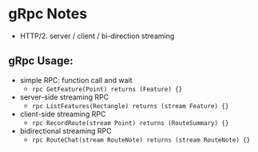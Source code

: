 # gRpc Notes
* HTTP/2. server / client / bi-direction streaming

## gRpc Usage:
* simple RPC: function call and wait
    * `rpc GetFeature(Point) returns (Feature) {}`
* server-side streaming RPC
    * `rpc ListFeatures(Rectangle) returns (stream Feature) {}`
* client-side streaming RPC
    * `rpc RecordRoute(stream Point) returns (RouteSummary) {}`
* bidirectional streaming RPC
    * `rpc RouteChat(stream RouteNote) returns (stream RouteNote) {}`

